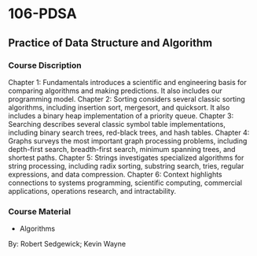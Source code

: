  # 106-PDSA

## Practice of Data Structure and Algorithm 

### Course Discription
Chapter 1: Fundamentals introduces a scientific and engineering basis for comparing algorithms and making predictions. It also includes our programming model. 
Chapter 2: Sorting considers several classic sorting algorithms, including insertion sort, mergesort, and quicksort. It also includes a binary heap implementation of a priority queue. 
Chapter 3: Searching describes several classic symbol table implementations, including binary search trees, red-black trees, and hash tables. 
Chapter 4: Graphs surveys the most important graph processing problems, including depth-first search, breadth-first search, minimum spanning trees, and shortest paths. 
Chapter 5: Strings investigates specialized algorithms for string processing, including radix sorting, substring search, tries, regular expressions, and data compression. 
Chapter 6: Context highlights connections to systems programming, scientific computing, commercial applications, operations research, and intractability. 
 
### Course Material
* Algorithms 

By: Robert Sedgewick; Kevin Wayne 
